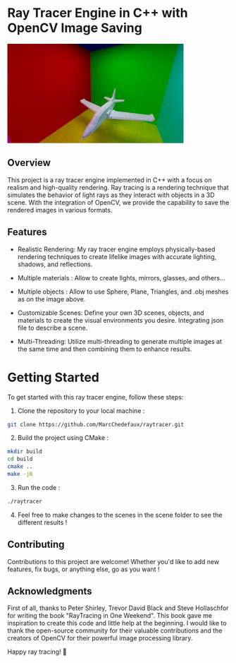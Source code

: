 # Ray Tracer Engine in C++ with OpenCV Image Saving

![raytraced_image](/results/scene6.png "Raytraced image")

## Overview
This project is a ray tracer engine implemented in C++ with a focus on realism and high-quality rendering. Ray tracing is a rendering technique that simulates the behavior of light rays as they interact with objects in a 3D scene. With the integration of OpenCV, we provide the capability to save the rendered images in various formats.

## Features

- Realistic Rendering: My ray tracer engine employs physically-based rendering techniques to create lifelike images with accurate lighting, shadows, and reflections.

- Multiple materials : Allow to create lights, mirrors, glasses, and others...

- Multiple objects : Allow to use Sphere, Plane, Triangles, and .obj meshes as on the image above.

- Customizable Scenes: Define your own 3D scenes, objects, and materials to create the visual environments you desire. Integrating json file to describe a scene.

- Multi-Threading: Utilize multi-threading to generate multiple images at the same time and then combining them to enhance results.


# Getting Started
To get started with this ray tracer engine, follow these steps:

1. Clone the repository to your local machine :
```bash
git clone https://github.com/MarcChedefaux/raytracer.git
```
2. Build the project using CMake :
```bash
mkdir build
cd build
cmake ..
make -j6 
```
3. Run the code :
```bash
./raytracer
```
4. Feel free to make changes to the scenes in the scene folder to see the different results !

## Contributing
Contributions to this project are welcome! Whether you'd like to add new features, fix bugs, or anything else, go as you want !

## Acknowledgments
First of all, thanks to Peter Shirley, Trevor David Black and Steve Hollaschfor for writing the book "RayTracing in One Weekend". This book gave me inspiration to create this code and little help at the beginning.
I would like to thank the open-source community for their valuable contributions and the creators of OpenCV for their powerful image processing library.

Happy ray tracing! 🌟